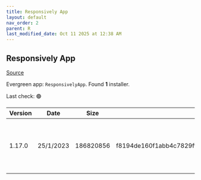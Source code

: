```yaml
---
title: Responsively App
layout: default
nav_order: 2
parent: R
last_modified_date: Oct 11 2025 at 12:38 AM
---
```


## Responsively App

[Source](https://responsively.app/)

Evergreen app: `ResponsivelyApp`. Found **1** installer.

Last check: 🟢

| Version | Date      | Size      | Sha256                                                           | Architecture | InstallerType | Type | URI                                                                                                                                                                                                                                                  |
| ------- | --------- | --------- | ---------------------------------------------------------------- | ------------ | ------------- | ---- | ---------------------------------------------------------------------------------------------------------------------------------------------------------------------------------------------------------------------------------------------------- |
| 1.17.0  | 25/1/2023 | 186820856 | f8194de160f1abb4c7829ff15ae15c2ca53fb1884797dc5d757f522a3c1215d2 | x86          | Default       | exe  | [https://github.com/responsively-org/responsively-app-releases/releases/download/v1.17.0/ResponsivelyApp-Setup-1.17.0.exe](https://github.com/responsively-org/responsively-app-releases/releases/download/v1.17.0/ResponsivelyApp-Setup-1.17.0.exe) |
